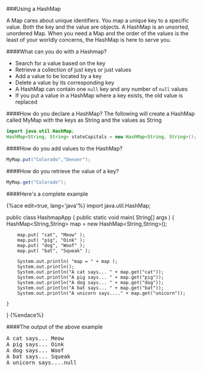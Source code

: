 ###Using a HashMap

A Map cares about unique identifiers. You map a unique key to a specific value. Both the key and the value are objects. A HashMap  is an unsorted, unordered Map. When you need a Map and the order of the values is the least of your worldly concerns, the HashMap is here to serve you.

####What can you do with a Hashmap?
* Search for a value based on the key
* Retrieve a collection of just keys or just values
* Add a value to be located by a key
* Delete a value by its corresponding key
* A HashMap can contain one ```null``` key and any number of ```null``` values
* If you put a value in a HashMap where a key exists, the old  value is replaced

####How do you declare a HashMap?
The following will create a HashMap called MyMap with the keys as String and the values as String
```java
import java.util.HashMap;
HashMap<String, String> stateCapitals = new HashMap<String, String>();
```

####How do you add values to the HashMap?
```java
MyMap.put("Colorado","Denver");
```
####How do you retrieve the value of a key?
```java
MyMap.get("Colorado");
```

####Here's a complete example

{%ace edit=true, lang='java'%}
import java.util.HashMap;

public class HashmapApp
{
	public static void main( String[] args )
	{
		HashMap<String,String> map = new HashMap<String,String>();

		map.put( "cat", "Meow" );
		map.put( "pig", "Oink" );
		map.put( "dog", "Woof" );
		map.put( "bat", "Squeak" );
		
		System.out.println( "map = " + map );
		System.out.println();
		System.out.println("A cat says... " + map.get("cat"));
		System.out.println("A pig says... " + map.get("pig"));
		System.out.println("A dog says... " + map.get("dog"));
		System.out.println("A bat says... " + map.get("bat"));
		System.out.println("A unicorn says...." + map.get("unicorn"));

	}
}
{%endace%}

####The output of the above example
<pre>
A cat says... Meow
A pig says... Oink
A dog says... Woof
A bat says... Squeak
A unicorn says....null
</pre>

